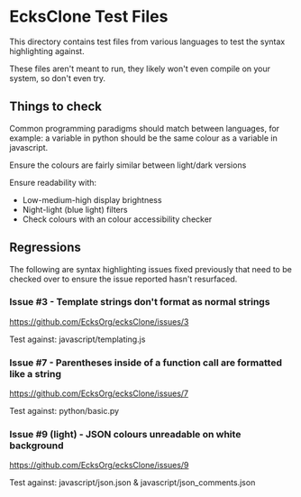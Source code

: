 # EcksClone Test Files

This directory contains test files from various languages to test the syntax highlighting
against.

These files aren't meant to run, they likely won't even compile on your system, so don't even
try.

## Things to check

Common programming paradigms should match between languages, for example: a variable in python
should be the same colour as a variable in javascript.

Ensure the colours are fairly similar between light/dark versions

Ensure readability with:

- Low-medium-high display brightness
- Night-light (blue light) filters
- Check colours with an colour accessibility checker

## Regressions

The following are syntax highlighting issues fixed previously that need to be checked
over to ensure the issue reported hasn't resurfaced.

### Issue #3 - Template strings don't format as normal strings

https://github.com/EcksOrg/ecksClone/issues/3

Test against: javascript/templating.js

### Issue #7 - Parentheses inside of a function call are formatted like a string

https://github.com/EcksOrg/ecksClone/issues/7

Test against: python/basic.py

### Issue #9 (light) - JSON colours unreadable on white background

https://github.com/EcksOrg/ecksClone/issues/9

Test against: javascript/json.json & javascript/json_comments.json